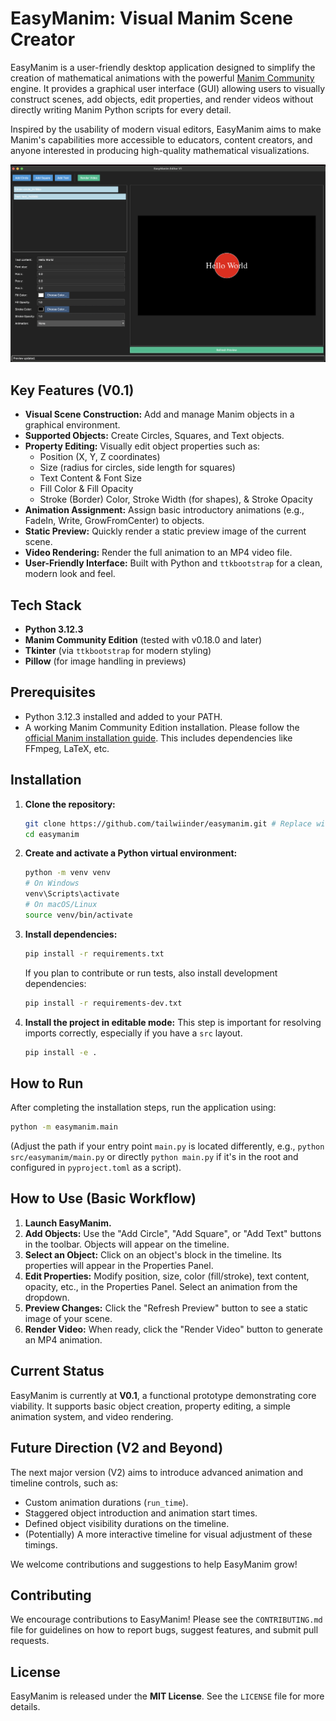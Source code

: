 # EasyManim: Visual Manim Scene Creator

EasyManim is a user-friendly desktop application designed to simplify the creation of mathematical animations with the powerful [Manim Community](https://www.manim.community/) engine. It provides a graphical user interface (GUI) allowing users to visually construct scenes, add objects, edit properties, and render videos without directly writing Manim Python scripts for every detail.

Inspired by the usability of modern visual editors, EasyManim aims to make Manim's capabilities more accessible to educators, content creators, and anyone interested in producing high-quality mathematical visualizations.

![EasyManim UI](./src/assets/easymanim_ss.png)

## Key Features (V0.1)

*   **Visual Scene Construction:** Add and manage Manim objects in a graphical environment.
*   **Supported Objects:** Create Circles, Squares, and Text objects.
*   **Property Editing:** Visually edit object properties such as:
    *   Position (X, Y, Z coordinates)
    *   Size (radius for circles, side length for squares)
    *   Text Content & Font Size
    *   Fill Color & Fill Opacity
    *   Stroke (Border) Color, Stroke Width (for shapes), & Stroke Opacity
*   **Animation Assignment:** Assign basic introductory animations (e.g., FadeIn, Write, GrowFromCenter) to objects.
*   **Static Preview:** Quickly render a static preview image of the current scene.
*   **Video Rendering:** Render the full animation to an MP4 video file.
*   **User-Friendly Interface:** Built with Python and `ttkbootstrap` for a clean, modern look and feel.

## Tech Stack

*   **Python 3.12.3**
*   **Manim Community Edition** (tested with v0.18.0 and later)
*   **Tkinter** (via `ttkbootstrap` for modern styling)
*   **Pillow** (for image handling in previews)

## Prerequisites

*   Python 3.12.3 installed and added to your PATH.
*   A working Manim Community Edition installation. Please follow the [official Manim installation guide](https://docs.manim.community/en/stable/installation/index.html). This includes dependencies like FFmpeg, LaTeX, etc.

## Installation

1.  **Clone the repository:**
    ```bash
    git clone https://github.com/tailwiinder/easymanim.git # Replace with your repo URL
    cd easymanim
    ```

2.  **Create and activate a Python virtual environment:**
    ```bash
    python -m venv venv
    # On Windows
    venv\Scripts\activate
    # On macOS/Linux
    source venv/bin/activate
    ```

3.  **Install dependencies:**
    ```bash
    pip install -r requirements.txt
    ```
    If you plan to contribute or run tests, also install development dependencies:
    ```bash
    pip install -r requirements-dev.txt
    ```
4. **Install the project in editable mode:**
   This step is important for resolving imports correctly, especially if you have a `src` layout.
   ```bash
   pip install -e .
   ```

## How to Run

After completing the installation steps, run the application using:

```bash
python -m easymanim.main
```
(Adjust the path if your entry point `main.py` is located differently, e.g., `python src/easymanim/main.py` or directly `python main.py` if it's in the root and configured in `pyproject.toml` as a script).

## How to Use (Basic Workflow)

1.  **Launch EasyManim.**
2.  **Add Objects:** Use the "Add Circle", "Add Square", or "Add Text" buttons in the toolbar. Objects will appear on the timeline.
3.  **Select an Object:** Click on an object's block in the timeline. Its properties will appear in the Properties Panel.
4.  **Edit Properties:** Modify position, size, color (fill/stroke), text content, opacity, etc., in the Properties Panel. Select an animation from the dropdown.
5.  **Preview Changes:** Click the "Refresh Preview" button to see a static image of your scene.
6.  **Render Video:** When ready, click the "Render Video" button to generate an MP4 animation.

## Current Status

EasyManim is currently at **V0.1**, a functional prototype demonstrating core viability. It supports basic object creation, property editing, a simple animation system, and video rendering.

## Future Direction (V2 and Beyond)

The next major version (V2) aims to introduce advanced animation and timeline controls, such as:

*   Custom animation durations (`run_time`).
*   Staggered object introduction and animation start times.
*   Defined object visibility durations on the timeline.
*   (Potentially) A more interactive timeline for visual adjustment of these timings.

We welcome contributions and suggestions to help EasyManim grow!

## Contributing

We encourage contributions to EasyManim! Please see the `CONTRIBUTING.md` file for guidelines on how to report bugs, suggest features, and submit pull requests.

## License

EasyManim is released under the **MIT License**. See the `LICENSE` file for more details. 
